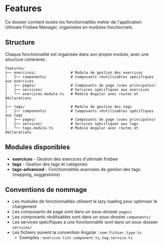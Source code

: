 # Features

Ce dossier contient toutes les fonctionnalités métier de l'application Ultimate Frisbee Manager, organisées en modules fonctionnels.

## Structure

Chaque fonctionnalité est organisée dans son propre module, avec une structure cohérente :

```
features/
├── exercices/                # Module de gestion des exercices
│   ├── components/           # Composants réutilisables spécifiques aux exercices
│   ├── pages/                # Composants de page (vues principales)
│   ├── services/             # Services spécifiques aux exercices
│   └── exercices.module.ts   # Module Angular avec routes et déclarations
│
├── tags/                     # Module de gestion des tags
│   ├── components/           # Composants réutilisables spécifiques aux tags
│   ├── pages/                # Composants de page (vues principales)
│   ├── services/             # Services spécifiques aux tags
│   └── tags.module.ts        # Module Angular avec routes et déclarations
```

## Modules disponibles

- **exercices** - Gestion des exercices d'ultimate frisbee
- **tags** - Gestion des tags et catégories
- **tags-advanced** - Fonctionnalités avancées de gestion des tags (mapping, suggestions)

## Conventions de nommage

- Les modules de fonctionnalités utilisent le lazy loading pour optimiser le chargement
- Les composants de page sont dans un sous-dossier `pages/`
- Les composants réutilisables sont dans un sous-dossier `components/`
- Les services spécifiques à une fonctionnalité sont dans un sous-dossier `services/`
- Les fichiers suivent la convention Angular : `nom-fichier.type.ts`
  - Exemples : `exercice-list.component.ts`, `tag.service.ts`